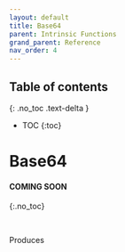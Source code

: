 ```yaml
---
layout: default
title: Base64
parent: Intrinsic Functions
grand_parent: Reference
nav_order: 4
---
```

<script src="https://unpkg.com/kotlin-playground@1" data-selector=".kotlin"></script>
<style>
blockquote{
    color: #666;
    margin: 0;
    padding-left: 3em;
    border-left: 0.5em #f2c152 solid;
}
</style>

## Table of contents
{: .no_toc .text-delta }

* TOC
{:toc}

# Base64

#### COMING SOON
{:.no_toc}

<pre class="kotlin" data-highlight-only>

</pre>

Produces

```yaml

```



